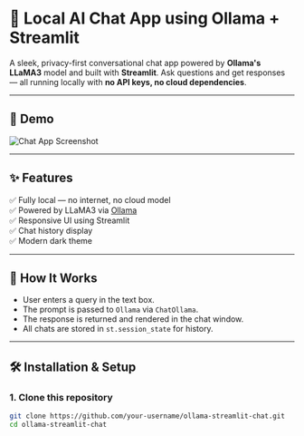 # 🤖 Local AI Chat App using Ollama + Streamlit

A sleek, privacy-first conversational chat app powered by **Ollama's LLaMA3** model and built with **Streamlit**. Ask questions and get responses — all running locally with **no API keys, no cloud dependencies**.

---

## 📸 Demo

![Chat App Screenshot](https://github.com/your-username/your-repo-name/assets/demo-screenshot.png)

---

## ✨ Features

✅ Fully local — no internet, no cloud model  
✅ Powered by LLaMA3 via [Ollama](https://ollama.com)  
✅ Responsive UI using Streamlit  
✅ Chat history display  
✅ Modern dark theme  

---

## 🚀 How It Works

- User enters a query in the text box.
- The prompt is passed to `Ollama` via `ChatOllama`.
- The response is returned and rendered in the chat window.
- All chats are stored in `st.session_state` for history.

---

## 🛠️ Installation & Setup

### 1. Clone this repository

```bash
git clone https://github.com/your-username/ollama-streamlit-chat.git
cd ollama-streamlit-chat
